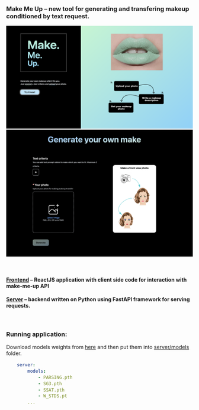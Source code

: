 ### **Make Me Up** – new tool for generating and transfering makeup conditioned by text request.

![image](assets/landing-page.png)
![image](assets/main-page.png)

<br>

#### [Frontend](frontend) – **ReactJS** application with client side code for interaction with make-me-up API
#### [Server](server) – backend written on **Python** using FastAPI framework for serving requests.

<br>

### Running application:

Download models weights from [here]([https://drive.google.com/drive/folders/1SkxAHTa9XMiK328J1G_ejjEbFpPS4nWX?usp=sharing](https://drive.google.com/drive/folders/1SkxAHTa9XMiK328J1G_ejjEbFpPS4nWX?usp=sharing)) and then put them into [server/models](server/models) folder.

```yaml
    server:
        models:
            - PARSING.pth
            - SG3.pth
            - SSAT.pth
            - W_STDS.pt
        ... 
```
